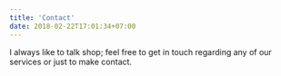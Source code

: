 ```yaml
---
title: 'Contact'
date: 2018-02-22T17:01:34+07:00
---
```


I always like to talk shop; feel free to get in touch regarding any of our services or just to make contact.

